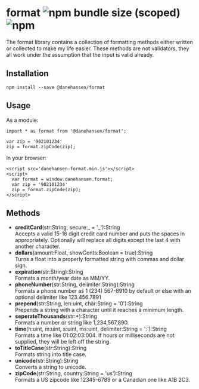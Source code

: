 # format ![npm bundle size (scoped)](https://img.shields.io/bundlephobia/minzip/@danehansen/format.svg) ![npm](https://img.shields.io/npm/dt/@danehansen/format.svg)

The format library contains a collection of formatting methods either written or collected to make my life easier. These methods are not validators, they all work under the assumption that the input is valid already.

## Installation

`npm install --save @danehansen/format`

## Usage

As a module:

    import * as format from '@danehansen/format';

    var zip = '902101234'
    zip = format.zipCode(zip);

In your browser:

    <script src='danehansen-format.min.js'></script>
    <script>
      var format = window.danehansen.format;
      var zip = '902101234'
      zip = format.zipCode(zip);
    </script>

## Methods

- **creditCard**(str:String, secure:_ = '_'):String  
  Accepts a valid 15-16 digit credit card number and puts the spaces in appropriately. Optionally will replace all digits except the last 4 with another character.
- **dollars**(amount:Float, showCents:Boolean = true):String  
  Turns a float into a properly formatted string with commas and dollar sign.
- **expiration**(str:String):String  
  Formats a month/year date as MM/YY.
- **phoneNumber**(str:String, delimiter:String):String  
  Formats a phone number as 1 (234) 567-8910 by default or else with an optional delimiter like 123.456.7891
- **prepend**(str:String, len:uint, char:String = '0'):String  
  Prepends a string with a character until it reaches a minimum length.
- **seperateThousands**(str:\*):String  
  Formats a number or string like 1,234,567,890.
- **time**(h:uint, m:uint, s:uint, ms:uint, delimiter:String = ':'):String  
  Formats a time like 01:02:03:004. If hours or milliseconds are not supplied, they will be left off the string.
- **toTitleCase**(str:String):String  
  Formats string into title case.
- **unicode**(str:String):String  
  Converts a string to unicode.
- **zipCode**(str:String, country:String = 'us'):String  
  Formats a US zipcode like 12345-6789 or a Canadian one like A1B 2C3.
